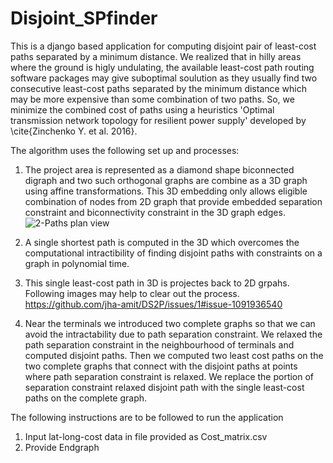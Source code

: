 # Disjoint_SPfinder

This is a django based application for computing disjoint pair of least-cost paths separated by a minimum distance.
We realized that in hilly areas where the ground is higly undulating, the available least-cost path routing software
packages may give suboptimal soulution as they usually find two consecutive least-cost paths separated by the minimum
distance which may be more expensive than some combination of two paths. So, we minimize the combined cost of paths 
using a heuristics 'Optimal transmission network topology for resilient power supply' developed by \cite{Zinchenko Y. et al. 2016}.


The algorithm uses the following set up and processes:
1. The project area is represented as a diamond shape biconnected digraph and two such orthogonal graphs are combine as a 3D graph using affine transformations.
   This 3D embedding only allows eligible combination of nodes from 2D graph that provide embedded separation constraint and biconnectivity constraint in the 3D graph edges.
   ![2-Paths plan view](https://github.com/jha-amit/Disjoint_SPfinder/tree/master/Images?raw=true "Optional Title")
   
2. A single shortest path is computed in the 3D which overcomes the computational intractibility of finding disjoint paths with constraints on a graph in polynomial time.
3. This single least-cost path in 3D is projectes back to 2D grpahs. Following images may help to clear out the process.
   https://github.com/jha-amit/DS2P/issues/1#issue-1091936540
4. Near the terminals we introduced two complete graphs so that we can avoid the intractability due to path separation constraint. We relaxed the path separation constraint
   in the neighbourhood of terminals and computed disjoint paths. Then we computed two least cost paths on the two complete graphs that connect with the disjoint paths at points
   where path separation constraint is relaxed. We replace the portion of separation constraint relaxed disjoint path with the single least-cost paths on the complete graph. 
   
The following instructions are to be followed to run the application
1. Input lat-long-cost data in file provided as Cost_matrix.csv
2. Provide Endgraph 
